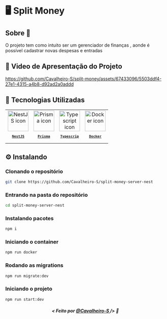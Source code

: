 # 🖥️ Split Money

## Sobre :memo:
O projeto tem como intuito ser um gerenciador de finanças , aonde é possível cadastrar novas despesas e entradas 

## 🎥 Video de Apresentação do Projeto
https://github.com/Cavalheiro-S/split-money/assets/67433096/5503ddf4-27e1-4315-a4b8-d92ad2a0addd

## 🚀 Tecnologias Utilizadas

<table>
  <tr>
  <td align="center">
      <a href="https://pt-br.reactjs.org/">
        <img src="https://skillicons.dev/icons?i=nest" width="65px" alt="NestJS icon"/><br>
        <sub>
          <b>
            <pre>NestJS</pre>
          </b>
        </sub>
      </a>
    </td>
    <td align="center">
      <a href="https://www.typescriptlang.org/">
        <img src="https://skillicons.dev/icons?i=prisma" width="65px" alt="Prisma icon"/><br>
        <sub>
          <b>
            <pre>Prisma</pre>
          </b>
        </sub>
      </a>
    </td>
    <td align="center">
      <a href="https://www.typescriptlang.org/">
        <img src="https://skillicons.dev/icons?i=ts" width="65px" alt="Typescript icon"/><br>
        <sub>
          <b>
            <pre>Typescrip</pre>
          </b>
        </sub>
      </a>
    </td>
    <td align="center">
    <a href="https://www.docker.com/">
        <img src="https://skillicons.dev/icons?i=docker" width="65px" alt="Docker icon"/><br>
        <sub>
          <b>
            <pre>Docker</pre>
          </b>
        </sub>
      </a>
    </td>
    </tr>
</table>

## ⚙ Instalando

### Clonando o repositório
```bash
git clone https://github.com/Cavalheiro-S/split-money-server-nest
```

### Entrando na pasta do repositório
```bash
cd split-money-server-nest
```

### Instalando pacotes
```bash
npm i
```
### Iniciando o container
```bash
npm run docker
```

### Rodando as migrations
```bash
npm run migrate:dev
```

### Iniciando o projeto
```bash
npm run start:dev
```
##### <p align="center"> <strong> < Feito por <a href="https://github.com/Cavalheiro-S"> @Cavalheiro-S  </a> /> </strong>  :wave:
